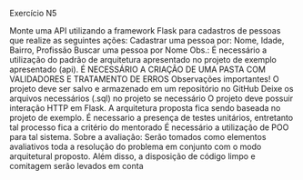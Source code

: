 
Exercício N5

Monte uma API utilizando a framework Flask para cadastros de pessoas que realize as
seguintes ações:
Cadastrar uma pessoa por: Nome, Idade, Bairro, Profissão
Buscar uma pessoa por Nome
Obs.: É necessário a utilização do padrão de arquitetura apresentado no projeto de exemplo
apresentado (api). É NECESSÁRIO A CRIAÇÃO DE UMA PASTA COM VALIDADORES E TRATAMENTO DE ERROS
Observações importantes!
O projeto deve ser salvo e armazenado em um repositório no GitHub
Deixe os arquivos necessários (.sql) no projeto se necessário
O projeto deve possuir interação HTTP em Flask.
A arquitetura proposta fica sendo baseada no projeto de exemplo.
É necessario a presença de testes unitários, entretanto tal processo fica a critério do mentorado
É necessário a utilização de POO para tal sistema.
Sobre a avaliação:
Serão tomados como elementos avaliativos toda a resolução do problema em conjunto com o modo arquitetural proposto. Além disso, a disposição de código limpo e comitagem serão levados em conta
